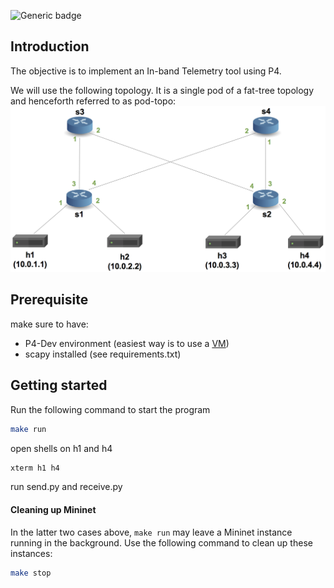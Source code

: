 ![Generic badge](https://img.shields.io/badge/PythonVersions-3.8-green.svg)

## Introduction

The objective is to implement an In-band Telemetry tool using P4.

We will use the following topology. It is a single
pod of a fat-tree topology and henceforth referred to as pod-topo:
![pod-topo](./inband_telemetry/pod-topo/pod-topo.png)

## Prerequisite
make sure to have:
* P4-Dev environment (easiest way is to use a [VM](https://drive.google.com/file/d/13SwWBEnApknu84fG9otwbL5NC78tut-d/view))
* scapy installed (see requirements.txt)

## Getting started
Run the following command to start the program
```bash
make run
```
open shells on h1 and h4
```bash
xterm h1 h4
```

run send.py and receive.py

#### Cleaning up Mininet

In the latter two cases above, `make run` may leave a Mininet instance
running in the background. Use the following command to clean up
these instances:

```bash
make stop
```

